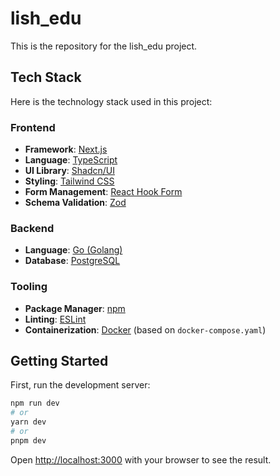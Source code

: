 # lish_edu

This is the repository for the lish_edu project.

## Tech Stack

Here is the technology stack used in this project:

### Frontend
- **Framework**: [Next.js](https://nextjs.org/)
- **Language**: [TypeScript](https://www.typescriptlang.org/)
- **UI Library**: [Shadcn/UI](https://ui.shadcn.com/)
- **Styling**: [Tailwind CSS](https://tailwindcss.com/)
- **Form Management**: [React Hook Form](https://react-hook-form.com/)
- **Schema Validation**: [Zod](https://zod.dev/)

### Backend
- **Language**: [Go (Golang)](https://go.dev/)
- **Database**: [PostgreSQL](https://www.postgresql.org/)

### Tooling
- **Package Manager**: [npm](https://www.npmjs.com/)
- **Linting**: [ESLint](https://eslint.org/)
- **Containerization**: [Docker](https://www.docker.com/) (based on `docker-compose.yaml`)

## Getting Started

First, run the development server:

```bash
npm run dev
# or
yarn dev
# or
pnpm dev
```

Open [http://localhost:3000](http://localhost:3000) with your browser to see the result.

